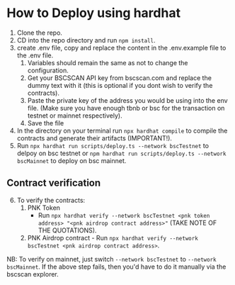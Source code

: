 # How to Deploy using hardhat

1. Clone the repo.
2. CD into the repo directory and run `npm install`.
3. create .env file, copy and replace the content in the .env.example file to the .env file.
   1. Variables should remain the same as not to change the configuration.
   2. Get your BSCSCAN API key from bscscan.com and replace the dummy text with it (this is optional if you dont wish to verify the contracts).
   3. Paste the private key of the address you would be using into the env file. (Make sure you have enough tbnb or bsc for the transaction on testnet or mainnet respectively).
   4. Save the file
4. In the directory on your terminal run `npx hardhat compile` to compile the contracts and generate their artifacts (IMPORTANT!).
5. Run `npx hardhat run scripts/deploy.ts --network bscTestnet` to delpoy on bsc testnet or `npm hardhat run scripts/deploy.ts --network bscMainnet` to deploy on bsc mainnet.

## Contract verification

6. To verify the contracts:
   1. PNK Token
      - Run `npx hardhat verify --network bscTestnet <pnk token address> "<pnk airdrop contract address>"` (TAKE NOTE OF THE QUOTATIONS).
   2. PNK Airdrop contract - Run `npx hardhat verify --network bscTestnet <pnk airdrop contract address>`.

NB: To verify on mainnet, just switch `--network bscTestnet` to `--network bscMainnet`. If the above step fails, then you'd have to do it manually via the bscscan explorer.
